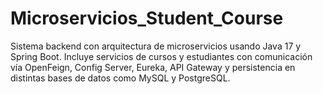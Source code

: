 # Microservicios_Student_Course
Sistema backend con arquitectura de microservicios usando Java 17 y Spring Boot. Incluye servicios de cursos y estudiantes con comunicación vía OpenFeign, Config Server, Eureka, API Gateway y persistencia en distintas bases de datos como MySQL y PostgreSQL.
